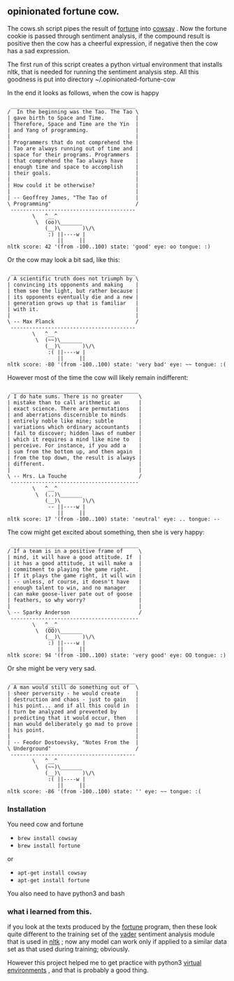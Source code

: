
## opinionated fortune cow.

The cows.sh script pipes the result of [fortune](https://en.wikipedia.org/wiki/Fortune_%28Unix%29) into [cowsay](https://en.wikipedia.org/wiki/Cowsay) . Now the fortune cookie is passed through sentiment analysis, if the compound result is positive then the cow has a cheerful expression, if negative then the cow has a sad expression.

The first run of this script creates a python virtual environment that installs nltk, that is needed for running the sentiment analysis step.
All this goodness is put into directory ~/.opinionated-fortune-cow

In the end it looks as follows, when the cow is happy

```
 ________________________________________
/  In the beginning was the Tao. The Tao \
| gave birth to Space and Time.          |
| Therefore, Space and Time are the Yin  |
| and Yang of programming.               |
|                                        |
| Programmers that do not comprehend the |
| Tao are always running out of time and |
| space for their programs. Programmers  |
| that comprehend the Tao always have    |
| enough time and space to accomplish    |
| their goals.                           |
|                                        |
| How could it be otherwise?             |
|                                        |
| -- Geoffrey James, "The Tao of         |
\ Programming"                           /
 ----------------------------------------
        \   ^__^
         \  (oo)\_______
            (__)\       )\/\
             :) ||----w |
                ||     ||
nltk score: 42 '(from -100..100) state: 'good' eye: oo tongue: :)
```

Or the cow may look a bit sad, like this:
```
 ________________________________________
/ A scientific truth does not triumph by \
| convincing its opponents and making    |
| them see the light, but rather because |
| its opponents eventually die and a new |
| generation grows up that is familiar   |
| with it.                               |
|                                        |
\ -- Max Planck                          /
 ----------------------------------------
        \   ^__^
         \  (~~)\_______
            (__)\       )\/\
             :( ||----w |
                ||     ||
nltk score: -80 '(from -100..100) state: 'very bad' eye: ~~ tongue: :(
```

However most of the time the cow will likely remain indifferent:

```
 _________________________________________
/ I do hate sums. There is no greater     \
| mistake than to call arithmetic an      |
| exact science. There are permutations   |
| and aberrations discernible to minds    |
| entirely noble like mine; subtle        |
| variations which ordinary accountants   |
| fail to discover; hidden laws of number |
| which it requires a mind like mine to   |
| perceive. For instance, if you add a    |
| sum from the bottom up, and then again  |
| from the top down, the result is always |
| different.                              |
|                                         |
\ -- Mrs. La Touche                       /
 -----------------------------------------
        \   ^__^
         \  (..)\_______
            (__)\       )\/\
             -- ||----w |
                ||     ||
nltk score: 17 '(from -100..100) state: 'neutral' eye: .. tongue: --
```

The cow might get excited about something, then she is very happy:

```
 _________________________________________
/ If a team is in a positive frame of     \
| mind, it will have a good attitude. If  |
| it has a good attitude, it will make a  |
| commitment to playing the game right.   |
| If it plays the game right, it will win |
| -- unless, of course, it doesn't have   |
| enough talent to win, and no manager    |
| can make goose-liver pate out of goose  |
| feathers, so why worry?                 |
|                                         |
\ -- Sparky Anderson                      /
 -----------------------------------------
        \   ^__^
         \  (OO)\_______
            (__)\       )\/\
             :) ||----w |
                ||     ||
nltk score: 94 '(from -100..100) state: 'very good' eye: OO tongue: :)
```

Or she might be very very sad.
```
 ________________________________________
/ A man would still do something out of  \
| sheer perversity - he would create     |
| destruction and chaos - just to gain   |
| his point... and if all this could in  |
| turn be analyzed and prevented by      |
| predicting that it would occur, then   |
| man would deliberately go mad to prove |
| his point.                             |
|                                        |
| -- Feodor Dostoevsky, "Notes From the  |
\ Underground"                           /
 ----------------------------------------
        \   ^__^
         \  (~~)\_______
            (__)\       )\/\
             :( ||----w |
                ||     ||
nltk score: -86 '(from -100..100) state: '' eye: ~~ tongue: :(
```

### Installation

You need cow and fortune

- ```brew install cowsay```
- ```brew install fortune```

or 

- ```apt-get install cowsay```
- ```apt-get install fortune```

You also need to have python3 and bash

### what i learned from this.

if you look at the texts produced by the [fortune](https://en.wikipedia.org/wiki/Fortune_%28Unix%29) program, then these look quite different to the training set of the [vader](https://github.com/cjhutto/vaderSentiment) sentiment analysis module that is used in [nltk](https://www.nltk.org/) ; now any model can work only if applied to a similar data set as that used during training; obviously.

However this project helped me to get practice with python3 [virtual environments](https://docs.python.org/3/library/venv.html) , and that is probably a good thing.
